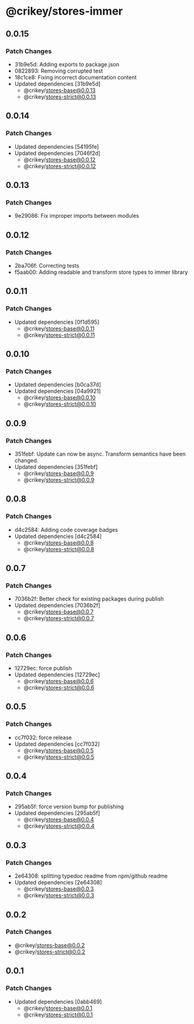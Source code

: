 # @crikey/stores-immer

## 0.0.15

### Patch Changes

- 31b9e5d: Adding exports to package.json
- 0822893: Removing corrupted test
- 18c1ce8: Fixing incorrect documentation content
- Updated dependencies [31b9e5d]
  - @crikey/stores-base@0.0.13
  - @crikey/stores-strict@0.0.13

## 0.0.14

### Patch Changes

- Updated dependencies [54195fe]
- Updated dependencies [7046f2d]
  - @crikey/stores-base@0.0.12
  - @crikey/stores-strict@0.0.12

## 0.0.13

### Patch Changes

- 9e29086: Fix improper imports between modules

## 0.0.12

### Patch Changes

- 2ba706f: Correcting tests
- f5aab00: Adding readable and transform store types to immer library

## 0.0.11

### Patch Changes

- Updated dependencies [0f1d595]
  - @crikey/stores-base@0.0.11
  - @crikey/stores-strict@0.0.11

## 0.0.10

### Patch Changes

- Updated dependencies [b0ca37d]
- Updated dependencies [04a9921]
  - @crikey/stores-base@0.0.10
  - @crikey/stores-strict@0.0.10

## 0.0.9

### Patch Changes

- 351febf: Update can now be async. Transform semantics have been changed.
- Updated dependencies [351febf]
  - @crikey/stores-base@0.0.9
  - @crikey/stores-strict@0.0.9

## 0.0.8

### Patch Changes

- d4c2584: Adding code coverage badges
- Updated dependencies [d4c2584]
  - @crikey/stores-base@0.0.8
  - @crikey/stores-strict@0.0.8

## 0.0.7

### Patch Changes

- 7036b2f: Better check for existing packages during publish
- Updated dependencies [7036b2f]
  - @crikey/stores-base@0.0.7
  - @crikey/stores-strict@0.0.7

## 0.0.6

### Patch Changes

- 12729ec: force publish
- Updated dependencies [12729ec]
  - @crikey/stores-base@0.0.6
  - @crikey/stores-strict@0.0.6

## 0.0.5

### Patch Changes

- cc7f032: force release
- Updated dependencies [cc7f032]
  - @crikey/stores-base@0.0.5
  - @crikey/stores-strict@0.0.5

## 0.0.4

### Patch Changes

- 295ab5f: force version bump for publishing
- Updated dependencies [295ab5f]
  - @crikey/stores-base@0.0.4
  - @crikey/stores-strict@0.0.4

## 0.0.3

### Patch Changes

- 2e64308: splitting typedoc readme from npm/github readme
- Updated dependencies [2e64308]
  - @crikey/stores-base@0.0.3
  - @crikey/stores-strict@0.0.3

## 0.0.2

### Patch Changes

- @crikey/stores-base@0.0.2
- @crikey/stores-strict@0.0.2

## 0.0.1

### Patch Changes

- Updated dependencies [0abb469]
  - @crikey/stores-base@0.0.1
  - @crikey/stores-strict@0.0.1

